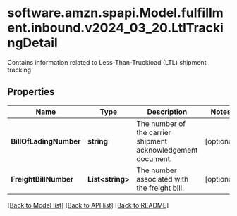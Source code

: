 # software.amzn.spapi.Model.fulfillment.inbound.v2024_03_20.LtlTrackingDetail
Contains information related to Less-Than-Truckload (LTL) shipment tracking.

## Properties

Name | Type | Description | Notes
------------ | ------------- | ------------- | -------------
**BillOfLadingNumber** | **string** | The number of the carrier shipment acknowledgement document. | [optional] 
**FreightBillNumber** | **List&lt;string&gt;** | The number associated with the freight bill. | [optional] 

[[Back to Model list]](../README.md#documentation-for-models) [[Back to API list]](../README.md#documentation-for-api-endpoints) [[Back to README]](../README.md)

